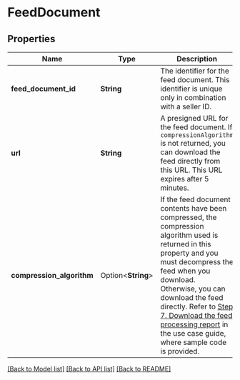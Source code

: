 # FeedDocument

## Properties

Name | Type | Description | Notes
------------ | ------------- | ------------- | -------------
**feed_document_id** | **String** | The identifier for the feed document. This identifier is unique only in combination with a seller ID. | 
**url** | **String** | A presigned URL for the feed document. If `compressionAlgorithm` is not returned, you can download the feed directly from this URL. This URL expires after 5 minutes. | 
**compression_algorithm** | Option<**String**> | If the feed document contents have been compressed, the compression algorithm used is returned in this property and you must decompress the feed when you download. Otherwise, you can download the feed directly. Refer to [Step 7. Download the feed processing report](doc:feeds-api-v2021-06-30-use-case-guide#step-7-download-the-feed-processing-report) in the use case guide, where sample code is provided. | [optional]

[[Back to Model list]](../README.md#documentation-for-models) [[Back to API list]](../README.md#documentation-for-api-endpoints) [[Back to README]](../README.md)


